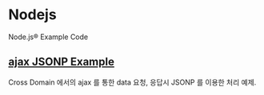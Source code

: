# Nodejs
Node.js® Example Code

## [ajax JSONP Example](https://github.com/hjsix2/Nodejs/tree/master/JSONP)
Cross Domain 에서의 ajax 를 통한 data 요청, 응답시 JSONP 를 이용한 처리 예제.
